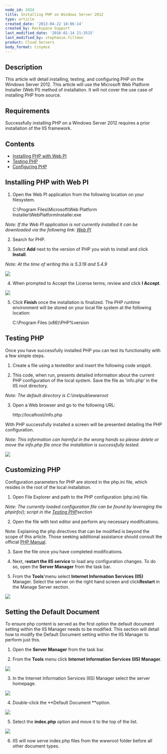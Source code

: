```yaml
---
node_id: 3424
title: Installing PHP on Windows Server 2012
type: article
created_date: '2013-04-22 18:06:14'
created_by: Rackspace Support
last_modified_date: '2016-01-14 21:3515'
last_modified_by: stephanie.fillmon
product: Cloud Servers
body_format: tinymce
---
```


Description
-----------

This article will detail installing, testing, and configuring PHP on the
Windows Server 2012. This article will use the Microsoft Web Platform
Installer (Web PI) method of installation. It will not cover the use
case of installing PHP from source. 

Requirements
------------

Successfully installing PHP on a Windows Server 2012 requires a prior
installation of the IIS framework. 

Contents
--------

-   [Installing PHP with Web PI](#phpwebpi)
-   [Testing PHP](#testphp)
-   [Configuring PHP](#extendphp)

Installing PHP with Web PI
--------------------------

1. Open the Web PI application from the following location on your
filesystem. 

    C:\Program Files\Microsoft\Web Platform Installer\WebPlatformInstaller.exe

*Note: If the Web PI application is not currently installed it can be
downloaded via the following link: [Web
PI](http://www.microsoft.com/web/downloads/platform.aspx)*

2. Search for PHP.

3. Select **Add** next to the version of PHP you wish to install and
click **Install**.

*Note: At the time of writing this is 5.3.19 and 5.4.9*

![](/knowledge_center/sites/default/files/field/image/php_webpi.png)

4. When prompted to Accept the License terms, review and click **I
Accept**.

![](/knowledge_center/sites/default/files/field/image/php_dependecies.png)

5. Click **Finish** once the installation is finalized. The PHP runtime
environment will be stored on your local file system at the following
location:

    C:\Program Files (x86)\PHP\%version

Testing PHP
-----------

Once you have successfully installed PHP you can test its functionality
with a few simple steps. 

1. Create a file using a texteditor and insert the following code
snippit. 

    <?php phpinfo(); ?>

2. This code, when run, presents detailed information about the current
PHP configuration of the local system. Save the file as 'info.php' in
the IIS root directory.

*Note: The default directory is C:\\inetpub\\wwwroot*

3. Open a Web browser and go to the following URL:

    http://localhost/info.php

With PHP successfully installed a screen will be presented detailing the
PHP configuration.

*Note: This information can harmful in the wrong hands so please delete
or move the info.php file once the installation is successfully tested.*

![](/knowledge_center/sites/default/files/field/image/php_info.png)

Customizing PHP
---------------

Configuration parameters for PHP are stored in the php.ini file, which
resides in the root of the local installation.

1. Open File Explorer and path to the PHP configuration (php.ini) file.

*Note: The currently loaded configuration file can be found by
leveraging the phpinfo(); script in the [Testing PHP](#testphp)section*

2. Open the file with text editor and perform any necessary
modifications.

Note: Explaining the php directives that can be modified is beyond the
scope of this article. Those seeking additional assistance should
consult the official [PHP Manual](http://php.net/manual/en).

3. Save the file once you have completed modifications.

4. Next, r**estart the IIS service** to load any configuration changes.
To do so, open the **Server Manager** from the task bar.

5. From the **Tools**'menu select **Internet Information Services
(IIS)** Manager. Select the server on the right hand screen and
click**Restart** in the Manage Server section.

![](/knowledge_center/sites/default/files/field/image/restart_iis.png)

Setting the Default Document 
-----------------------------

To ensure php content is served as the first option the default document
setting within the IIS Manager needs to be modified. This section will
detail how to modify the Default Document setting within the IIS Manager
to perform just this.

1. Open the **Server Manager** from the task bar. 

2. From the **Tools** menu click **Internet Information Services (IIS)
Manager**.

![](/knowledge_center/sites/default/files/field/image/tools_iis.png)

3. In the Internet Information Services (IIS) Manager select the server
homepage. 

![](/knowledge_center/sites/default/files/field/image/home_page.png)

4. Double-click the **Default Document **option.

![](/knowledge_center/sites/default/files/field/image/default_doc.png)

5. Select the **index.php** option and move it to the top of the list.

![](/knowledge_center/sites/default/files/field/image/php_top.png)

6. IIS will now serve index.php files from the wwwroot folder before
all other document types.

 

